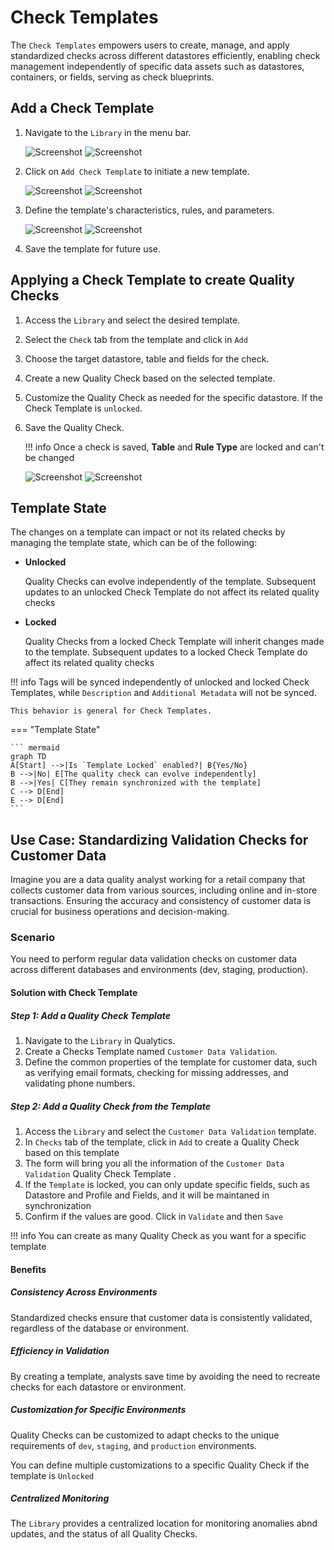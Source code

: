 # Check Templates

The `Check Templates` empowers users to create, manage, and apply standardized checks across different datastores efficiently, enabling check management independently of specific data assets such as datastores, containers, or fields, serving as check blueprints.

## Add a Check Template

1. Navigate to the `Library` in the menu bar.

    ![Screenshot](../assets/checks/checks-template/library-dark.png#only-dark)
    ![Screenshot](../assets/checks/checks-template/library-light.png#only-light)

2. Click on `Add Check Template` to initiate a new template.

    ![Screenshot](../assets/checks/checks-template/add-check-template-dark.png#only-dark)
    ![Screenshot](../assets/checks/checks-template/add-check-template-light.png#only-light)

3. Define the template's characteristics, rules, and parameters.

    ![Screenshot](../assets/checks/checks-template/check-template-page-dark.png#only-dark)
    ![Screenshot](../assets/checks/checks-template/check-template-page-light.png#only-light)

4. Save the template for future use.

## Applying a Check Template to create Quality Checks

1. Access the `Library` and select the desired template.
2. Select the `Check` tab from the template and click in `Add`
2. Choose the target datastore, table and fields for the check.
3. Create a new Quality Check based on the selected template.
4. Customize the Quality Check as needed for the specific datastore. If the Check Template is `unlocked`.
4. Save the Quality Check.

    !!! info
        Once a check is saved, **Table** and **Rule Type** are locked and can't be changed

    ![Screenshot](../assets/checks/checks-template/creating-check-based-on-template-dark.png#only-dark)
    ![Screenshot](../assets/checks/checks-template/creating-check-based-on-template-light.png#only-light)


## Template State

The changes on a template can impact or not its related checks by managing the template state, which can be of the following:

* **Unlocked**
    
    Quality Checks can evolve independently of the template. Subsequent updates to an unlocked Check Template do not affect its related quality checks

* **Locked** 

    Quality Checks from a locked Check Template will inherit changes made to the template. Subsequent updates to a locked Check Template do affect its related quality checks

!!! info
    Tags will be synced independently of unlocked and locked Check Templates, while `Description` and `Additional Metadata` will not be synced. 
    
    This behavior is general for Check Templates.


=== "Template State"

    ``` mermaid
    graph TD
    A[Start] -->|Is `Template Locked` enabled?| B{Yes/No}
    B -->|No| E[The quality check can evolve independently]
    B -->|Yes| C[They remain synchronized with the template]
    C --> D[End]
    E --> D[End]
    ```

## Use Case: Standardizing Validation Checks for Customer Data

Imagine you are a data quality analyst working for a retail company that collects customer data from various sources, including online and in-store transactions. Ensuring the accuracy and consistency of customer data is crucial for business operations and decision-making.

### Scenario

You need to perform regular data validation checks on customer data across different databases and environments (dev, staging, production).

#### Solution with Check Template

##### Step 1: Add a Quality Check Template

1. Navigate to the `Library` in Qualytics.
2. Create a Checks Template named `Customer Data Validation`.
3. Define the common properties of the template for customer data, such as verifying email formats, checking for missing addresses, and validating phone numbers.

##### Step 2: Add a Quality Check from the Template

1. Access the `Library` and select the `Customer Data Validation` template.
2. In `Checks` tab of the template, click in `Add` to create a Quality Check based on this template
3. The form will bring you all the information of the `Customer Data Validation` Quality Check Template .
4. If the `Template` is locked, you can only update specific fields, such as Datastore and Profile and Fields, and it will be maintaned in synchronization
5. Confirm if the values are good. Click in `Validate` and then `Save`

!!! info
    You can create as many Quality Check as you want for a specific template

#### Benefits

##### Consistency Across Environments

Standardized checks ensure that customer data is consistently validated, regardless of the database or environment.

##### Efficiency in Validation

By creating a template, analysts save time by avoiding the need to recreate checks for each datastore or environment.

##### Customization for Specific Environments

Quality Checks can be customized to adapt checks to the unique requirements of `dev`, `staging`, and `production` environments. 

You can define multiple customizations to a specific Quality Check if the template is `Unlocked`

##### Centralized Monitoring

The `Library` provides a centralized location for monitoring anomalies abnd updates, and the status of all Quality Checks.
